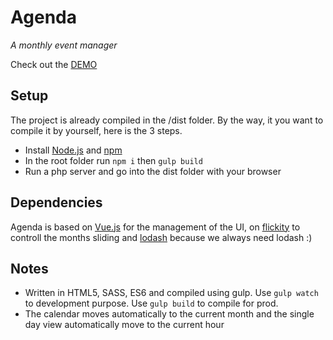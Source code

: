 # Agenda

_A monthly event manager_

Check out the [DEMO](http://danielemeli.com/agenda)


## Setup
The project is already compiled in the /dist folder. By the way, it you want to compile it by yourself, here is the 3 steps.


 - Install [Node.js](https://nodejs.org) and [npm](https://www.npmjs.com/)
 - In the root folder run `npm i` then `gulp build`
 - Run a php server and go into the dist folder with your browser

## Dependencies
Agenda is based on [Vue.js](https://vuejs.org/) for the management of the UI, on [flickity](http://flickity.metafizzy.co/) to controll the months sliding and [lodash](https://lodash.com/) because we always need lodash :)

## Notes
 - Written in HTML5, SASS, ES6 and compiled using gulp. Use `gulp watch` to development purpose. Use `gulp build` to compile for prod.
 - The calendar moves automatically to the current month and the single day view automatically move to the current hour
